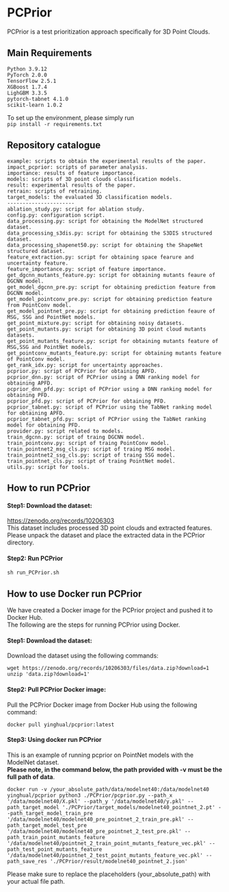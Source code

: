 # PCPrior
PCPrior is a test prioritization approach specifically for 3D Point Clouds.

## Main Requirements
    Python 3.9.12
    PyTorch 2.0.0
    TensorFlow 2.5.1
    XGBoost 1.7.4
    LighGBM 3.3.5
    pytorch-tabnet 4.1.0
    scikit-learn 1.0.2
To set up the environment, please simply run  
```pip install -r requirements.txt```

##  Repository catalogue
    example: scripts to obtain the experimental results of the paper.
    impact_pcprior: scripts of parameter analysis.
    importance: results of feature importance.
    models: scripts of 3D point clouds classification models.
    result: experimental results of the paper.
    retrain: scripts of retraining.
    target_models: the evaluated 3D classification models.
    ----------------------
    ablation_study.py: script for ablation study.
    config.py: configuration script.
    data_processing.py: script for obtaining the ModelNet structured dataset.
    data_processing_s3dis.py: script for obtaining the S3DIS structured dataset.
    data_processing_shapenet50.py: script for obtaining the ShapeNet structured dataset.
    feature_extraction.py: script for obtaining space fearure and uncertainty feature.
    feature_importance.py: script of feature importance.
    get_dgcnn_mutants_feature.py: script for obtaining mutants feaure of DGCNN model.
    get_model_dgcnn_pre.py: script for obtaining prediction feature from DGCNN model.
    get_model_pointconv_pre.py: script for obtaining prediction feature from PointConv model.
    get_model_pointnet_pre.py: script for obtaining prediction feaure of MSG, SSG and PointNet models.
    get_point_mixture.py: script for obtaining noisy datasets.
    get_point_mutants.py: script for obtaining 3D point cloud mutants datasets.
    get_point_mutants_feature.py: script for obtaining mutants feature of MSG,SSG and PointNet models.
    get_pointconv_mutants_feature.py: script for obtaining mutants feature of PointConv model.
    get_rank_idx.py: script for uncertainty approaches.
    pcprior.py: script of PCPrior for obtaining APFD.
    pcprior_dnn.py: script of PCPrior using a DNN ranking model for obtaining APFD.
    pcprior_dnn_pfd.py: script of PCPrior using a DNN ranking model for obtaining PFD.
    pcprior_pfd.py: script of PCPrior for obtaining PFD.
    pcprior_tabnet.py: script of PCPrior using the TabNet ranking model for obtaining APFD.
    pcprior_tabnet_pfd.py: script of PCPrior using the TabNet ranking model for obtaining PFD.
    provider.py: script related to models.
    train_dgcnn.py: script of traing DGCNN model.
    train_pointconv.py: script of traing PointConv model.
    train_pointnet2_msg_cls.py: script of traing MSG model.
    train_pointnet2_ssg_cls.py: script of traing SSG model.
    train_pointnet_cls.py: script of traing PointNet model.
    utils.py: script for tools.
    
## How to run PCPrior
#### Step1: Download the dataset:  
https://zenodo.org/records/10206303  
This dataset includes processed 3D point clouds and extracted features.    
Please unpack the dataset and place the extracted data in the PCPrior directory.  
#### Step2: Run PCPrior  
```sh run_PCPrior.sh```

## How to use Docker run PCPrior
We have created a Docker image for the PCPrior project and pushed it to Docker Hub.  
The following are the steps for running PCPrior using Docker.

#### Step1: Download the dataset: 
Download the dataset using the following commands:
```
wget https://zenodo.org/records/10206303/files/data.zip?download=1
unzip 'data.zip?download=1'
```
#### Step2: Pull PCPrior Docker image: 
Pull the PCPrior Docker image from Docker Hub using the following command:
```
docker pull yinghual/pcprior:latest
```
#### Step3: Using docker run PCPrior
This is an example of running pcprior on PointNet models with the ModelNet dataset.  
**Please note, in the command below, the path provided with -v must be the full path of data**.

```
docker run -v /your_absolute_path/data/modelnet40:/data/modelnet40 yinghual/pcprior python3 ./PCPrior/pcprior.py --path_x '/data/modelnet40/X.pkl' --path_y '/data/modelnet40/y.pkl' --path_target_model './PCPrior/target_models/modelnet40_pointnet_2.pt' --path_target_model_train_pre '/data/modelnet40/modelnet40_pre_pointnet_2_train_pre.pkl' --path_target_model_test_pre '/data/modelnet40/modelnet40_pre_pointnet_2_test_pre.pkl' --path_train_point_mutants_feature '/data/modelnet40/pointnet_2_train_point_mutants_feature_vec.pkl' --path_test_point_mutants_feature '/data/modelnet40/pointnet_2_test_point_mutants_feature_vec.pkl' --path_save_res './PCPrior/result/modelnet40_pointnet_2.json'
```
Please make sure to replace the placeholders (your_absolute_path) with your actual file path.
